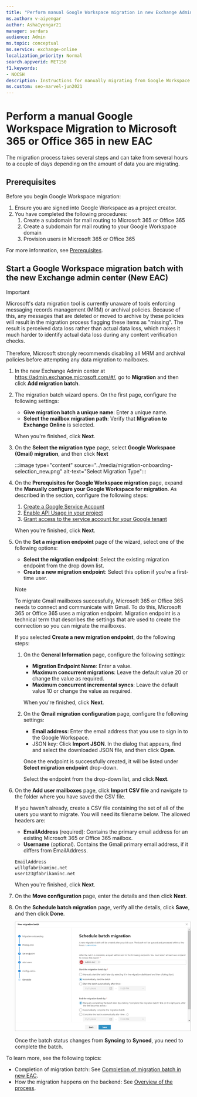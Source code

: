 ```yaml
---
title: "Perform manual Google Workspace migration in new Exchange Admin Center"
ms.author: v-aiyengar
author: AshaIyengar21
manager: serdars
audience: Admin
ms.topic: conceptual
ms.service: exchange-online
localization_priority: Normal
search.appverid: MET150
f1.keywords:
- NOCSH
description: Instructions for manually migrating from Google Workspace to Microsoft 365 or Office 365 in stages by migrating users in batches in new EAC.
ms.custom: seo-marvel-jun2021
---
```


# Perform a manual Google Workspace Migration to Microsoft 365 or Office 365 in new EAC

The migration process takes several steps and can take from several hours to a couple of days depending on the amount of data you are migrating.

## Prerequisites

Before you begin Google Workspace migration:

1. Ensure you are signed into Google Workspace as a project creator.
2. You have completed the following procedures:
    1. Create a subdomain for mail routing to Microsoft 365 or Office 365
    2. Create a subdomain for mail routing to your Google Workspace domain
    3. Provision users in Microsoft 365 or Office 365

For more information, see [Prerequisites](googleworkspace-migration-prerequisites.md).

## Start a Google Workspace migration batch with the new Exchange admin center (New EAC)

> [!IMPORTANT]
> Microsoft's data migration tool is currently unaware of tools enforcing messaging records management (MRM) or archival policies. Because of this, any messages that are deleted or moved to archive by these policies will result in the migration process flagging these items as "missing". The result is perceived data loss rather than actual data loss, which makes it much harder to identify actual data loss during any content verification checks. <br/><br/>Therefore, Microsoft strongly recommends disabling all MRM and archival policies before attempting any data migration to mailboxes.

1. In the new Exchange Admin center at <https://admin.exchange.microsoft.com/#/>, go to **Migration** and then click **Add migration batch**.

2. The migration batch wizard opens. On the first page, configure the following settings:
   - **Give migration batch a unique name**: Enter a unique name.
   - **Select the mailbox migration path**: Verify that **Migration to Exchange Online** is selected.

   When you're finished, click **Next**.

3. On the **Select the migration type** page, select **Google Workspace (Gmail) migration**, and then click **Next**

   :::image type="content" source="../media/migration-onboarding-selection_new.png" alt-text="Select Migration Type":::

4. On the **Prerequisites for Google Workspace migration** page, expand the **Manually configure your Google Workspace for migration**. As described in the section, configure the following steps:
   1. [Create a Google Service Account](manually-configuring-gsuite-for-migration.md#create-a-google-service-account)
   2. [Enable API Usage in your project](manually-configuring-gsuite-for-migration.md#enable-api-usage-in-your-project)
   3. [Grant access to the service account for your Google tenant](manually-configuring-gsuite-for-migration.md#grant-access-to-the-service-account-for-your-google-tenant)

   When you're finished, click **Next**.

5. On the **Set a migration endpoint** page of the wizard, select one of the following options:
   - **Select the migration endpoint**: Select the existing migration endpoint from the drop down list.
   - **Create a new migration endpoint**: Select this option if you're a first-time user.

   > [!NOTE]
   > To migrate Gmail mailboxes successfully, Microsoft 365 or Office 365 needs to connect and communicate with Gmail. To do this, Microsoft 365 or Office 365 uses a migration endpoint. Migration endpoint is a technical term that describes the settings that are used to create the connection so you can migrate the mailboxes.

   If you selected **Create a new migration endpoint**, do the following steps:

   1. On the **General Information** page, configure the following settings:
      - **Migration Endpoint Name**: Enter a value.
      - **Maximum concurrent migrations**: Leave the default value 20 or change the value as required.
      - **Maximum concurrent incremental syncs**: Leave the default value 10 or change the value as required.

      When you're finished, click **Next**.

   2. On the **Gmail migration configuration** page, configure the following settings:
      - **Email address**: Enter the email address that you use to sign in to the Google Workspace.
      - JSON key: Click **Import JSON**. In the dialog that appears, find and select the downloaded JSON file, and then click **Open**.

      Once the endpoint is successfully created, it will be listed under **Select migration endpoint** drop-down.

      Select the endpoint from the drop-down list, and click **Next**.

6. On the **Add user mailboxes** page, click **Import CSV file** and navigate to the folder where you have saved the CSV file.

   If you haven't already, create a CSV file containing the set of all of the users you want to migrate. You will need its filename below. The allowed headers are:

   - **EmailAddress** (required): Contains the primary email address for an existing Microsoft 365 or Office 365 mailbox.
   - **Username** (optional). Contains the Gmail primary email address, if it differs from EmailAddress.

   ```CSV
   EmailAddress
   will@fabrikaminc.net
   user123@fabrikaminc.net
   ```

   When you're finished, click **Next**.

7. On the **Move configuration** page, enter the details and then click **Next**.

8. On the **Schedule batch migration** page, verify all the details, click **Save**, and then click **Done**.

    ![Schedule batch migration](../media/schedule-batch1-migration.png)

    Once the batch status changes from **Syncing** to **Synced**, you need to complete the batch.

To learn more, see the following topics:

- Completion of migration batch: See [Completion of migration batch in new EAC](completion-gspace-migration-batch-neweac.md).
- How the migration happens on the backend: See [Overview of the process](how-it-all-works-in-the-backend.md).

